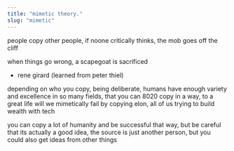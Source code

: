 ```yaml
---
title: "mimetic theory."
slug: "mimetic"
---
```


people copy other people, if noone critically thinks, the mob goes off the cliff

when things go wrong, a scapegoat is sacrificed

- rene girard (learned from peter thiel)

depending on who you copy, being deliberate, humans have enough variety and excellence in so many fields, that you can 8020 copy in a way, to a great life
will we mimetically fail by copying elon, all of us trying to build wealth with tech

you can copy a lot of humanity and be successful that way, but be careful that its actually a good idea, the source is just another person, but you could also get ideas from other things

